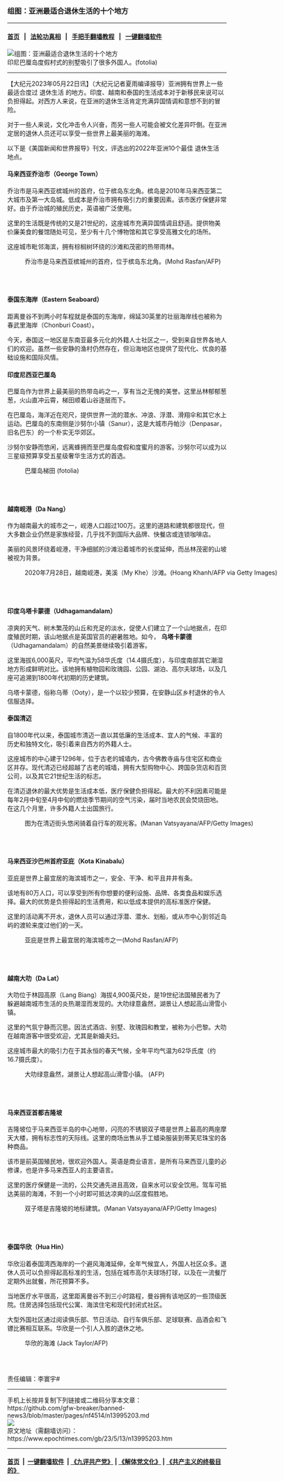 ### 组图：亚洲最适合退休生活的十个地方
------------------------

#### [首页](https://github.com/gfw-breaker/banned-news3/blob/master/README.md) &nbsp;&nbsp;|&nbsp;&nbsp; [法轮功真相](https://github.com/begood0513/basic/blob/master/README.md)  &nbsp;&nbsp;|&nbsp;&nbsp; [手把手翻墙教程](https://github.com/gfw-breaker/guides/wiki)  &nbsp;&nbsp;|&nbsp;&nbsp; [一键翻墙软件](https://github.com/gfw-breaker/nogfw/blob/master/README.md)  



<div><img alt="组图：亚洲最适合退休生活的十个地方" class="attachment-djy_600_400 size-djy_600_400 wp-post-image" src="https://i.epochtimes.com/assets/uploads/2015/04/150425235337985-600x400.jpg"/>
<div class="caption">
 印尼巴厘岛度假村式的别墅吸引了很多外国人。(fotolia)
</div></div><hr/>


<div><p>
 【大纪元2023年05月22日讯】（大纪元记者夏雨编译报导）亚洲拥有世界上一些最适合度过
 <ok href="https://www.epochtimes.com/gb/tag/%E9%80%80%E4%BC%91%E7%94%9F%E6%B4%BB.html">
  退休生活
 </ok>
 的地方。印度、越南和泰国的生活成本对于新移民来说可以负担得起。对西方人来说，在亚洲的退休生活肯定充满异国情调和意想不到的冒险。
</p>
<p>
 对于一些人来说，文化冲击令人兴奋，而另一些人可能会被文化差异吓倒。在亚洲定居的退休人员还可以享受一些世界上最美丽的海滩。
</p>
<p>
 以下是《美国新闻和世界报导》刊文，评选出的2022年亚洲10个最佳
 <ok href="https://www.epochtimes.com/gb/tag/%E9%80%80%E4%BC%91%E7%94%9F%E6%B4%BB.html">
  退休生活
 </ok>
 地点。
</p>
<h4>
 马来西亚乔治市（George Town）
</h4>
<p>
 乔治市是马来西亚槟城州的首府，位于槟岛东北角。槟岛是2010年马来西亚第二大城市及第一大岛城。低成本是乔治市拥有吸引力的重要因素。该市医疗保健非常好。由于乔治城的殖民历史，英语被广泛使用。
</p>
<p>
 这里的生活既是传统的又是21世纪的，这座城市充满异国情调且舒适。提供物美价廉美食的餐馆随处可见，至少有十几个博物馆和其它享受高雅文化的场所。
</p>
<p>
 这座城市毗邻海滨，拥有棕榈树环绕的沙滩和茂密的热带雨林。
</p>
<figure aria-describedby="caption-attachment-13995250" class="wp-caption aligncenter" id="attachment_13995250" style="width: 600px">
 <ok href="https://i.epochtimes.com/assets/uploads/2023/05/id13995250-000_33AW83Z.jpg" target="_blank">
  <img alt="" class="size-large wp-image-13995250" src="https://i.epochtimes.com/assets/uploads/2023/05/id13995250-000_33AW83Z-600x400.jpg"/>
 </ok>
 <br/><figcaption class="wp-caption-text" id="caption-attachment-13995250">
  乔治市是马来西亚槟城州的首府，位于槟岛东北角。(Mohd Rasfan/AFP)
 </figcaption><br/>
</figure><br/>
<h4>
 泰国东海岸（Eastern Seaboard）
</h4>
<p>
 距离曼谷不到两小时车程就是泰国的东海岸，绵延30英里的壮丽海岸线也被称为春武里海岸（Chonburi Coast）。
</p>
<p>
 今天，泰国这一地区是东南亚最多元化的外籍人士社区之一，受到来自世界各地人们的欢迎。虽然一些安静的渔村仍然存在，但沿海地区也提供了现代化、优良的基础设施和国际风情。
</p>
<h4>
 印度尼西亚巴厘岛
</h4>
<p>
 巴厘岛作为世界上最美丽的热带岛屿之一，享有当之无愧的美誉。这里丛林郁郁葱葱，火山直冲云霄，梯田顺着山谷逐层而下。
</p>
<p>
 在巴厘岛，海洋近在咫尺，提供世界一流的潜水、冲浪、浮潜、滑翔伞和其它水上运动。巴厘岛的东南侧是沙努尔小镇（Sanur），这是大城市丹帕沙（Denpasar，旧名巴东）的一个朴实无华郊区。
</p>
<p>
 沙努尔安静而悠闲，远离蜂拥而至巴厘岛度假和度蜜月的游客。沙努尔可以成为以三星级预算享受五星级奢华生活方式的首选。
</p>
<figure aria-describedby="caption-attachment-5748228" class="wp-caption aligncenter" id="attachment_5748228" style="width: 600px">
 <ok href="https://i.epochtimes.com/assets/uploads/2014/07/1407070253551758.jpg" target="_blank">
  <img alt="" class="size-large wp-image-5748228" src="https://i.epochtimes.com/assets/uploads/2014/07/1407070253551758-600x300.jpg"/>
 </ok>
 <br/><figcaption class="wp-caption-text" id="caption-attachment-5748228">
  巴厘岛梯田 (fotolia)
 </figcaption><br/>
</figure><br/>
<h4>
 越南岘港（Da Nang）
</h4>
<p>
 作为越南最大的城市之一，岘港人口超过100万。这里的道路和建筑都很现代，但大多数企业仍然是家族经营，几乎找不到国际大品牌、快餐店或连锁咖啡店。
</p>
<p>
 美丽的风景环绕着岘港，干净细腻的沙滩沿着城市的长度延伸，而丛林茂密的山坡被视为背景。
</p>
<figure aria-describedby="caption-attachment-12295004" class="wp-caption aligncenter" id="attachment_12295004" style="width: 600px">
 <ok href="https://i.epochtimes.com/assets/uploads/2020/07/GettyImages-1227808456.jpg" target="_blank">
  <img alt="" class="size-large wp-image-12295004" src="https://i.epochtimes.com/assets/uploads/2020/07/GettyImages-1227808456-600x400.jpg"/>
 </ok>
 <br/><figcaption class="wp-caption-text" id="caption-attachment-12295004">
  2020年7月28日，越南岘港，美溪（My Khe）沙滩。(Hoang Khanh/AFP via Getty Images)
 </figcaption><br/>
</figure><br/>
<h4>
 印度乌塔卡蒙德（Udhagamandalam）
</h4>
<p>
 凉爽的天气、树木繁茂的山丘和充足的淡水，促使人们建立了一个山地据点，在印度殖民时期，该山地据点是英国官员的避暑胜地。如今，
 <b>
  乌塔卡蒙德
 </b>
 （Udhagamandalam）的自然美景继续吸引着游客。
</p>
<p>
 这里海拔6,000英尺，平均气温为58华氏度（14.4摄氏度），与印度南部其它潮湿地方形成鲜明对比。该地拥有植物园和玫瑰园、公园、湖泊、高尔夫球场，以及几座可追溯到1800年代初期的历史建筑。
</p>
<p>
 乌塔卡蒙德，俗称乌蒂（Ooty），是一个以较少预算，在安静山区乡村退休的令人信服选择。
</p>
<h4>
 泰国清迈
</h4>
<p>
 自1800年代以来，泰国城市清迈一直以其低廉的生活成本、宜人的气候、丰富的历史和独特文化，吸引着来自西方的外籍人士。
</p>
<p>
 这座城市的中心建于1296年，位于古老的城墙内，古今佛教寺庙与住宅区和商业区并存。现代清迈已经超越了古老的城墙，拥有大型购物中心、跨国杂货店和百货公司，以及其它21世纪生活的标志。
</p>
<p>
 在清迈退休的最大优势是生活成本低，医疗保健负担得起。最大的不利因素可能是每年2月中旬至4月中旬的燃烧季节期间的空气污染，届时当地农民会焚烧田地。在这几个月里，许多外籍人士出国旅行。
</p>
<figure aria-describedby="caption-attachment-5929574" class="wp-caption aligncenter" id="attachment_5929574" style="width: 600px">
 <ok href="https://i.epochtimes.com/assets/uploads/2010/11/1011160042062042.jpg" target="_blank">
  <img alt="" class="size-large wp-image-5929574" src="https://i.epochtimes.com/assets/uploads/2010/11/1011160042062042-600x440.jpg"/>
 </ok>
 <br/><figcaption class="wp-caption-text" id="caption-attachment-5929574">
  图为在清迈街头悠闲骑着自行车的观光客。(Manan Vatsyayana/AFP/Getty Images)
 </figcaption><br/>
</figure><br/>
<h4>
 马来西亚沙巴州首府亚庇（Kota Kinabalu）
</h4>
<p>
 亚庇是世界上最宜居的海滨城市之一，安全、干净、和平且井井有条。
</p>
<p>
 该地有80万人口，可以享受到所有你想要的便利设施、品牌、各类食品和娱乐选择。最大的优势是负担得起的生活费用，和以低成本提供的高标准医疗保健。
</p>
<p>
 这里的活动离不开水，退休人员可以通过浮潜、潜水、划船，或从市中心到邻近岛屿的渡轮来度过他们的一天。
</p>
<figure aria-describedby="caption-attachment-13995256" class="wp-caption aligncenter" id="attachment_13995256" style="width: 600px">
 <ok href="https://i.epochtimes.com/assets/uploads/2023/05/id13995256-000_Hkg10188762.jpg" target="_blank">
  <img alt="" class="size-large wp-image-13995256" src="https://i.epochtimes.com/assets/uploads/2023/05/id13995256-000_Hkg10188762-600x399.jpg"/>
 </ok>
 <br/><figcaption class="wp-caption-text" id="caption-attachment-13995256">
  亚庇是世界上最宜居的海滨城市之一(Mohd Rasfan/AFP)
 </figcaption><br/>
</figure><br/>
<h4>
 越南大叻（Da Lat）
</h4>
<p>
 大叻位于林园高原（Lang Biang）海拔4,900英尺处，是19世纪法国殖民者为了躲避越南城市生活的炎热潮湿而发现的。大叻绿意盎然，湖景让人想起高山滑雪小镇。
</p>
<p>
 这里的气氛宁静而沉思。因法式酒店、别墅、玫瑰园和教堂，被称为小巴黎。大叻在越南游客中很受欢迎，尤其是新婚夫妇。
</p>
<p>
 这座城市最大的吸引力在于其永恒的春天气候，全年平均气温为62华氏度（约16.7摄氏度）。
</p>
<figure aria-describedby="caption-attachment-13995259" class="wp-caption aligncenter" id="attachment_13995259" style="width: 600px">
 <ok href="https://i.epochtimes.com/assets/uploads/2023/05/id13995259-000_SAHK970824074790.jpg" target="_blank">
  <img alt="" class="size-large wp-image-13995259" src="https://i.epochtimes.com/assets/uploads/2023/05/id13995259-000_SAHK970824074790-600x405.jpg"/>
 </ok>
 <br/><figcaption class="wp-caption-text" id="caption-attachment-13995259">
  大叻绿意盎然，湖景让人想起高山滑雪小镇。 (AFP)
 </figcaption><br/>
</figure><br/>
<h4>
 马来西亚首都吉隆坡
</h4>
<p>
 吉隆坡位于马来西亚半岛的中心地带，闪亮的不锈钢双子塔是世界上最高的两座摩天大楼，拥有标志性的天际线。这里的商场出售从手工蜡染服装到蒂芙尼珠宝的各种商品。
</p>
<p>
 该市是前英国殖民地，很欢迎外国人。英语是商业语言，是所有马来西亚儿童的必修课，也是许多马来西亚人的主要语言。
</p>
<p>
 这里的医疗保健是一流的，公共交通先进且高效，自来水可以安全饮用。驾车可抵达美丽的海滩，不到一个小时即可抵达凉爽的山区度假胜地。
</p>
<figure aria-describedby="caption-attachment-8714294" class="wp-caption aligncenter" id="attachment_8714294" style="width: 600px">
 <ok href="https://i.epochtimes.com/assets/uploads/2017/01/1701171016311758.jpg" target="_blank">
  <img alt="" class="size-large wp-image-8714294" src="https://i.epochtimes.com/assets/uploads/2017/01/1701171016311758-600x430.jpg"/>
 </ok>
 <br/><figcaption class="wp-caption-text" id="caption-attachment-8714294">
  双子塔是吉隆坡的地标建筑。(Manan Vatsyayana/AFP/Getty Images)
 </figcaption><br/>
</figure><br/>
<h4>
 泰国华欣（Hua Hin）
</h4>
<p>
 华欣沿着泰国湾西海岸的一个避风海滩延伸，全年气候宜人，外国人社区众多。退休人员可以负担得起高标准的生活，包括在城市高尔夫球场打球，以及在一流餐厅定期外出就餐，所花预算不多。
</p>
<p>
 当地医疗水平很高，这里距离曼谷不到三小时路程，曼谷拥有该地区的一些顶级医院。住房选择包括现代公寓、海滨住宅和现代封闭式社区。
</p>
<p>
 大型外国社区通过阅读俱乐部、节日活动、自行车俱乐部、足球联赛、品酒会和飞镖比赛相互联系。华欣是一个引人入胜的退休之地。
</p>
<figure aria-describedby="caption-attachment-13995270" class="wp-caption aligncenter" id="attachment_13995270" style="width: 600px">
 <ok href="https://i.epochtimes.com/assets/uploads/2023/05/id13995270-000_1RV96V.jpg" target="_blank">
  <img alt="" class="size-large wp-image-13995270" src="https://i.epochtimes.com/assets/uploads/2023/05/id13995270-000_1RV96V-600x400.jpg"/>
 </ok>
 <br/><figcaption class="wp-caption-text" id="caption-attachment-13995270">
  华欣的海滩 (Jack Taylor/AFP)
 </figcaption><br/>
</figure><br/>
<p>
 责任编辑：李寰宇#
</p>
</div>
<hr/>
手机上长按并复制下列链接或二维码分享本文章：<br/>
https://github.com/gfw-breaker/banned-news3/blob/master/pages/nf4514/n13995203.md <br/>
<a href='https://github.com/gfw-breaker/banned-news3/blob/master/pages/nf4514/n13995203.md'><img src='https://github.com/gfw-breaker/banned-news3/blob/master/pages/nf4514/n13995203.md.png'/></a> <br/>
原文地址（需翻墙访问）：https://www.epochtimes.com/gb/23/5/13/n13995203.htm


------------------------
#### [首页](https://github.com/gfw-breaker/banned-news3/blob/master/README.md) &nbsp;|&nbsp; [一键翻墙软件](https://github.com/gfw-breaker/nogfw/blob/master/README.md) &nbsp;| [《九评共产党》](https://github.com/gfw-breaker/9ping.md/blob/master/README.md#九评之一评共产党是什么) | [《解体党文化》](https://github.com/gfw-breaker/jtdwh.md/blob/master/README.md) | [《共产主义的终极目的》](https://github.com/gfw-breaker/gczydzjmd.md/blob/master/README.md)


<img src='http://gfw-breaker.win/banned-news3/pages/nf4514/n13995203.md' width='0px' height='0px'/>